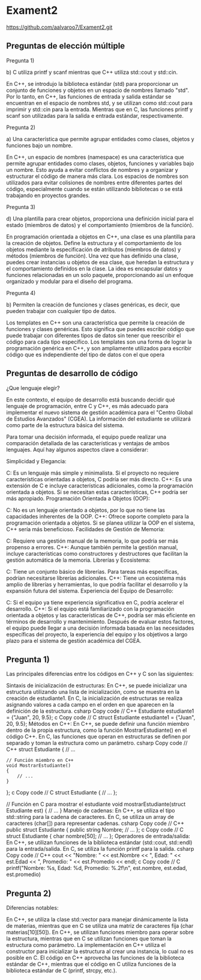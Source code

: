 # Exament2

https://github.com/aalvaroo7/Exament2.git

## Preguntas de elección múltiple

Pregunta 1)

b) C utiliza printf y scanf mientras que C++ utiliza std::cout y std::cin.

En C++, se introdujo la biblioteca estándar (std) para proporcionar un conjunto de funciones y objetos en un espacio de nombres llamado "std". Por lo tanto, en C++, las funciones de entrada y salida estándar se encuentran en el espacio de nombres std, y se utilizan como std::cout para imprimir y std::cin para la entrada. Mientras que en C, las funciones printf y scanf son utilizadas para la salida e entrada estándar, respectivamente.

Pregunta 2)

a) Una característica que permite agrupar entidades como clases, objetos y funciones bajo un nombre.

En C++, un espacio de nombres (namespace) es una característica que permite agrupar entidades como clases, objetos, funciones y variables bajo un nombre. Esto ayuda a evitar conflictos de nombres y a organizar y estructurar el código de manera más clara. Los espacios de nombres son utilizados para evitar colisiones de nombres entre diferentes partes del código, especialmente cuando se están utilizando bibliotecas o se está trabajando en proyectos grandes.

Pregunta 3)

d) Una plantilla para crear objetos, proporciona una definición inicial para el estado (miembros de datos) y el comportamiento (miembros de la función).

En programación orientada a objetos en C++, una clase es una plantilla para la creación de objetos. Define la estructura y el comportamiento de los objetos mediante la especificación de atributos (miembros de datos) y métodos (miembros de función). Una vez que has definido una clase, puedes crear instancias u objetos de esa clase, que heredan la estructura y el comportamiento definidos en la clase. La idea es encapsular datos y funciones relacionadas en un solo paquete, proporcionando así un enfoque organizado y modular para el diseño del programa.

Pregunta 4)

b) Permiten la creación de funciones y clases genéricas, es decir, que pueden trabajar con cualquier tipo de datos.

Los templates en C++ son una característica que permite la creación de funciones y clases genéricas. Esto significa que puedes escribir código que puede trabajar con diferentes tipos de datos sin tener que reescribir el código para cada tipo específico. Los templates son una forma de lograr la programación genérica en C++, y son ampliamente utilizados para escribir código que es independiente del tipo de datos con el que opera

## Preguntas de desarrollo de código

¿Que lenguaje elegir?

En este contexto, el equipo de desarrollo está buscando decidir qué lenguaje de programación, entre C y C++, es más adecuado para implementar el nuevo sistema de gestión académica para el "Centro Global de Estudios Avanzados" (CGEA). La información del estudiante se utilizará como parte de la estructura básica del sistema.

Para tomar una decisión informada, el equipo puede realizar una comparación detallada de las características y ventajas de ambos lenguajes. Aquí hay algunos aspectos clave a considerar:

Simplicidad y Elegancia:

C: Es un lenguaje más simple y minimalista. Si el proyecto no requiere características orientadas a objetos, C podría ser más directo.
C++: Es una extensión de C e incluye características adicionales, como la programación orientada a objetos. Si se necesitan estas características, C++ podría ser más apropiado.
Programación Orientada a Objetos (OOP):

C: No es un lenguaje orientado a objetos, por lo que no tiene las capacidades inherentes de la OOP.
C++: Ofrece soporte completo para la programación orientada a objetos. Si se planea utilizar la OOP en el sistema, C++ sería más beneficioso.
Facilidades de Gestión de Memoria:

C: Requiere una gestión manual de la memoria, lo que podría ser más propenso a errores.
C++: Aunque también permite la gestión manual, incluye características como constructores y destructores que facilitan la gestión automática de la memoria.
Librerías y Ecosistema:

C: Tiene un conjunto básico de librerías. Para tareas más específicas, podrían necesitarse librerías adicionales.
C++: Tiene un ecosistema más amplio de librerías y herramientas, lo que podría facilitar el desarrollo y la expansión futura del sistema.
Experiencia del Equipo de Desarrollo:

C: Si el equipo ya tiene experiencia significativa en C, podría acelerar el desarrollo.
C++: Si el equipo está familiarizado con la programación orientada a objetos y las características de C++, podría ser más eficiente en términos de desarrollo y mantenimiento.
Después de evaluar estos factores, el equipo puede llegar a una decisión informada basada en las necesidades específicas del proyecto, la experiencia del equipo y los objetivos a largo plazo para el sistema de gestión académica del CGEA.


## Pregunta 1)
Las principales diferencias entre los códigos en C++ y C son las siguientes:

Sintaxis de inicialización de estructuras:
En C++, se puede inicializar una estructura utilizando una lista de inicialización, como se muestra en la creación de estudiante1.
En C, la inicialización de estructuras se realiza asignando valores a cada campo en el orden en que aparecen en la definición de la estructura.
csharp
Copy code
// C++
Estudiante estudiante1 = {"Juan", 20, 9.5};
c
Copy code
// C
struct Estudiante estudiante1 = {"Juan", 20, 9.5};
Métodos en C++:
En C++, se puede definir una función miembro dentro de la propia estructura, como la función MostrarEstudiante() en el código C++.
En C, las funciones que operan en estructuras se definen por separado y toman la estructura como un parámetro.
csharp
Copy code
// C++
struct Estudiante
{
    // ...

    // Función miembro en C++
    void MostrarEstudiante()
    {
        // ...
    }
};
c
Copy code
// C
struct Estudiante
{
    // ...
};

// Función en C para mostrar el estudiante
void mostrarEstudiante(struct Estudiante est)
{
    // ...
}
Manejo de cadenas:
En C++, se utiliza el tipo std::string para la cadena de caracteres.
En C, se utiliza un array de caracteres (char[]) para representar cadenas.
csharp
Copy code
// C++
public struct Estudiante
{
    public string Nombre;
    // ...
};
c
Copy code
// C
struct Estudiante
{
    char nombre[50];
    // ...
};
Operadores de entrada/salida:
En C++, se utilizan funciones de la biblioteca estándar (std::cout, std::endl) para la entrada/salida.
En C, se utiliza la función printf para la salida.
csharp
Copy code
// C++
cout << "Nombre: " << est.Nombre << ", Edad: " << est.Edad << ", Promedio: " << est.Promedio << endl;
c
Copy code
// C
printf("Nombre: %s, Edad: %d, Promedio: %.2f\n", est.nombre, est.edad, est.promedio)

## Pregunta 2)

Diferencias notables:

En C++, se utiliza la clase std::vector para manejar dinámicamente la lista de materias, mientras que en C se utiliza una matriz de caracteres fija (char materias[10][50]).
En C++, se utilizan funciones miembro para operar sobre la estructura, mientras que en C se utilizan funciones que toman la estructura como parámetro.
La implementación en C++ utiliza el constructor para inicializar la estructura al crear una instancia, lo cual no es posible en C.
El código en C++ aprovecha las funciones de la biblioteca estándar de C++, mientras que el código en C utiliza funciones de la biblioteca estándar de C (printf, strcpy, etc.).
